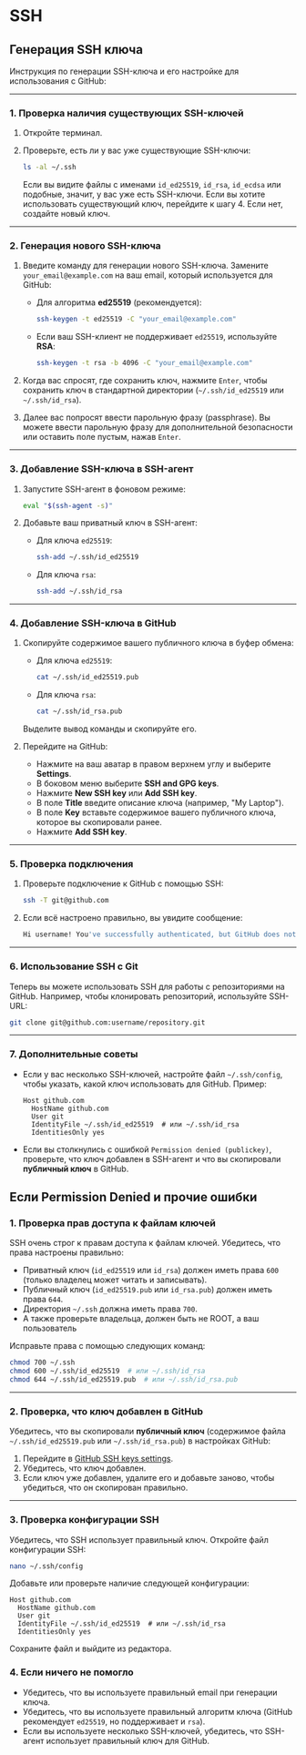 # SSH

## Генерация SSH ключа

Инструкция по генерации SSH-ключа и его настройке для использования с GitHub:

---

### 1. **Проверка наличия существующих SSH-ключей**

1. Откройте терминал.
2. Проверьте, есть ли у вас уже существующие SSH-ключи:

   ```bash
   ls -al ~/.ssh
   ```

   Если вы видите файлы с именами `id_ed25519`, `id_rsa`, `id_ecdsa` или подобные, значит, у вас уже есть SSH-ключи. Если вы хотите использовать существующий ключ, перейдите к шагу 4. Если нет, создайте новый ключ.

---

### 2. **Генерация нового SSH-ключа**

1. Введите команду для генерации нового SSH-ключа. Замените `your_email@example.com` на ваш email, который используется для GitHub:

   - Для алгоритма **ed25519** (рекомендуется):

     ```bash
     ssh-keygen -t ed25519 -C "your_email@example.com"
     ```

   - Если ваш SSH-клиент не поддерживает `ed25519`, используйте **RSA**:

     ```bash
     ssh-keygen -t rsa -b 4096 -C "your_email@example.com"
     ```

2. Когда вас спросят, где сохранить ключ, нажмите `Enter`, чтобы сохранить ключ в стандартной директории (`~/.ssh/id_ed25519` или `~/.ssh/id_rsa`).

3. Далее вас попросят ввести парольную фразу (passphrase). Вы можете ввести парольную фразу для дополнительной безопасности или оставить поле пустым, нажав `Enter`.

---

### 3. **Добавление SSH-ключа в SSH-агент**

1. Запустите SSH-агент в фоновом режиме:

   ```bash
   eval "$(ssh-agent -s)"
   ```

2. Добавьте ваш приватный ключ в SSH-агент:

   - Для ключа `ed25519`:

     ```bash
     ssh-add ~/.ssh/id_ed25519
     ```

   - Для ключа `rsa`:

     ```bash
     ssh-add ~/.ssh/id_rsa
     ```

---

### 4. **Добавление SSH-ключа в GitHub**

1. Скопируйте содержимое вашего публичного ключа в буфер обмена:

   - Для ключа `ed25519`:

     ```bash
     cat ~/.ssh/id_ed25519.pub
     ```

   - Для ключа `rsa`:

     ```bash
     cat ~/.ssh/id_rsa.pub
     ```

   Выделите вывод команды и скопируйте его.

2. Перейдите на GitHub:
   - Нажмите на ваш аватар в правом верхнем углу и выберите **Settings**.
   - В боковом меню выберите **SSH and GPG keys**.
   - Нажмите **New SSH key** или **Add SSH key**.
   - В поле **Title** введите описание ключа (например, "My Laptop").
   - В поле **Key** вставьте содержимое вашего публичного ключа, которое вы скопировали ранее.
   - Нажмите **Add SSH key**.

---

### 5. **Проверка подключения**

1. Проверьте подключение к GitHub с помощью SSH:

   ```bash
   ssh -T git@github.com
   ```

2. Если всё настроено правильно, вы увидите сообщение:

   ```bash
   Hi username! You've successfully authenticated, but GitHub does not provide shell access.
   ```

---

### 6. **Использование SSH с Git**

Теперь вы можете использовать SSH для работы с репозиториями на GitHub. Например, чтобы клонировать репозиторий, используйте SSH-URL:

```bash
git clone git@github.com:username/repository.git
```

---

### 7. **Дополнительные советы**

- Если у вас несколько SSH-ключей, настройте файл `~/.ssh/config`, чтобы указать, какой ключ использовать для GitHub. Пример:

  ```plaintext
  Host github.com
    HostName github.com
    User git
    IdentityFile ~/.ssh/id_ed25519  # или ~/.ssh/id_rsa
    IdentitiesOnly yes
  ```

- Если вы столкнулись с ошибкой `Permission denied (publickey)`, проверьте, что ключ добавлен в SSH-агент и что вы скопировали **публичный ключ** в GitHub.



## Если Permission Denied и прочие ошибки

### 1. **Проверка прав доступа к файлам ключей**
SSH очень строг к правам доступа к файлам ключей. Убедитесь, что права настроены правильно:

- Приватный ключ (`id_ed25519` или `id_rsa`) должен иметь права `600` (только владелец может читать и записывать).
- Публичный ключ (`id_ed25519.pub` или `id_rsa.pub`) должен иметь права `644`.
- Директория `~/.ssh` должна иметь права `700`.
- А также проверьте владельца, должен быть не ROOT, а ваш пользователь

Исправьте права с помощью следующих команд:

```bash
chmod 700 ~/.ssh
chmod 600 ~/.ssh/id_ed25519  # или ~/.ssh/id_rsa
chmod 644 ~/.ssh/id_ed25519.pub  # или ~/.ssh/id_rsa.pub
```

---

### 2. **Проверка, что ключ добавлен в GitHub**
Убедитесь, что вы скопировали **публичный ключ** (содержимое файла `~/.ssh/id_ed25519.pub` или `~/.ssh/id_rsa.pub`) в настройках GitHub:

1. Перейдите в [GitHub SSH keys settings](https://github.com/settings/keys).
2. Убедитесь, что ключ добавлен.
3. Если ключ уже добавлен, удалите его и добавьте заново, чтобы убедиться, что он скопирован правильно.

---

### 3. **Проверка конфигурации SSH**
Убедитесь, что SSH использует правильный ключ. Откройте файл конфигурации SSH:

```bash
nano ~/.ssh/config
```

Добавьте или проверьте наличие следующей конфигурации:

```plaintext
Host github.com
  HostName github.com
  User git
  IdentityFile ~/.ssh/id_ed25519  # или ~/.ssh/id_rsa
  IdentitiesOnly yes
```

Сохраните файл и выйдите из редактора.

### 4. **Если ничего не помогло**
- Убедитесь, что вы используете правильный email при генерации ключа.
- Убедитесь, что вы используете правильный алгоритм ключа (GitHub рекомендует `ed25519`, но поддерживает и `rsa`).
- Если вы используете несколько SSH-ключей, убедитесь, что SSH-агент использует правильный ключ для GitHub.
